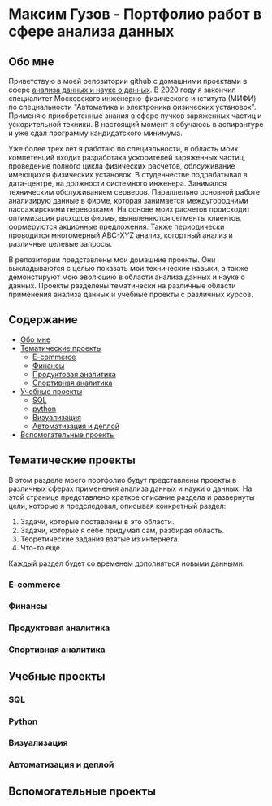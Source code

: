 # Максим Гузов - Портфолио работ в сфере анализа данных


## Обо мне

<p>
Приветствую в моей репозитории github с домашними проектами в сфере <u>анализа данных и науке о данных</u>. В 2020 году я закончил специалитет Московского инженерно-физического института (МИФИ) по специальности "Автоматика и электроника физических установок". Применяю приобретенные знания в сфере пучков заряженных частиц и ускорительной техники. В настоящий момент я обучаюсь в аспирантуре и уже сдал программу кандидатского минимума.
</p>
<p>
Уже более трех лет я работаю по специальности, в область моих компетенций входит разработака ускорителей заряженных частиц, проведение полного цикла физических расчетов, облсуживание имеющихся физических установок. В студенчестве подрабатывал в дата-центре, на должности системного инженера. Занимался техническим обслуживанием серверов.  Параллельно основной работе анализирую данные в фирме, которая занимается междугородними пассажирскими перевозками. На основе моих расчетов происходит оптимизация расходов фирмы, выявленяются сегменты клиентов, формеруются акционные предложения. Также периодически проводится многомерный ABC-XYZ анализ, когортный анализ и различные целевые запросы.
</p>
<p>
В репозитории представлены мои домашние проекты. Они выкладываются с целью показать мои технические навыки, а также демонстируют мою эволюцию в области анализа данных и науке о данных. Проекты разделены тематически на различные области применения анализа данных и учебные проекты с различных курсов. 
</p>

## Содержание
- [Обо мне](#обо-мне)
- [Тематические проекты](#тематические-проекты)
    + [E-commerce](#E-commerce)
    + [Финансы](#Финансы)
    + [Продуктовая аналитика](#Продуктовая-аналитика)
    + [Спортивная аналитика](#Спортивная-аналитика)
- [Учебные проекты](#учебные-проекты)
    + [SQL](#SQL)
    + [python](#python)
    + [Визуализация](#Визуализация)
    + [Автоматизация и деплой](#Автоматизация-и-деплой)
- [Вспомогательные проекты](#Вспомогательныые-проекты)
  
 
## Тематические проекты
<p>
В этом разделе моего портфолио будут представлены проекты в различных сферах применения анализа данных и науки о данных. На этой странице представлено краткое описание раздела и развернуты цели, которые я предследовал, описывая конкретный раздел:
</p>

1. Задачи, которые поставлены в это области.
2. Задачи, которые я себе придумал сам, разбирая область.
3. Теоретические задания взятые из интернета.
4. Что-то еще.
<p>
    
Каждый раздел будет со временем дополняться новыми данными.
</p>

### E-commerce
<p>
 
</p>

### Финансы
<p>

</p>

### Продуктовая аналитика
<p>

</p>

### Спортивная аналитика

<p>
 
</p>

## Учебные проекты
<p>
    
</p>

### SQL
<p>

</p>

### Python
<p>

</p>

### Визуализация
<p>

</p>

### Автоматизация и деплой
<p>

</p>

## Вспомогательные проекты
<p>

</p>


